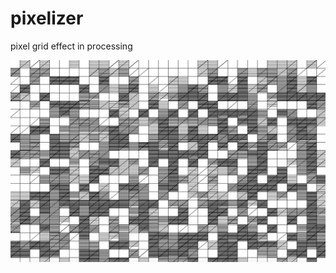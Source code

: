 # pixelizer
pixel grid effect in processing

![pixelizer](https://github.com/usselman/pixelizer/blob/main/Screen%20Shot%202022-10-27%20at%206.43.28%20PM.png)

